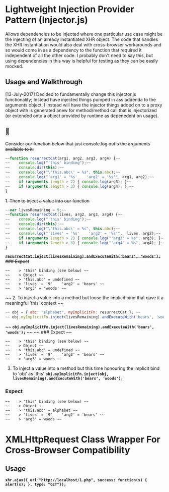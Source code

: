 # Lightweight Injection Provider Pattern (Injector.js)
Allows dependencies to be injected where one particular use case might be the injecting of an already instantiated XHR object. The code that handles the XHR instantiation would also deal with cross-browser workarounds and so would come in as a dependency to the function that required it independent of all the other code. I probably don't need to say this, but using dependencies in this way is helpful for testing as they can be easily mocked.
## Usage and Walkthrough
[13-July-2017] Decided to fundamentally change this injector.js functionality; Instead have injected things pumped in ass addenda to the arguments object, I instead will have the injector things added on to a proxy object with is generated anew for method/method call that is injectorized (or extended onto a object provided by runtime as depenedent on usage).
## :camel:
~~Consider our function below that just console.log out's the arguments available to it:~~
```javascript
~~function resurrectCat(arg1, arg2, arg3, arg4) {~~
~~    console.log("'this' binding");~~
~~    console.dir(this);~~
~~    console.log("\'this.abc\' = %s", this.abc);~~
~~    console.log("'arg1' = '%s'    'arg2' = '%s'", arg1, arg2);~~
~~    if (arguments.length > 2) { console.log(arg3); }~~
~~    if (arguments.length > 3) { console.log(arg4); } ~~
}
```
~~1. Then to inject a value into our function~~
```javascript
~~var livesRemaining = 9;~~
~~function resurrectCat(lives, arg2, arg3, arg4) {~~
~~    console.log("'this' binding");~~
~~    console.dir(this);~~
~~    console.log("\'this.abc\' = %s", this.abc);~~
~~    console.log("'lives' = '%s'    'arg2' = '%s'",  lives, arg2);~~
~~    if (arguments.length > 2) { console.log("'arg3' = %s", arg3); }~~
~~    if (arguments.length > 3) { console.log("'arg4' = %s", arg4); }~~
}
```
~~**`resurrectCat.inject(livesRemaining).andExecuteWith('bears', 'woods');`**~~
~~### Expect~~
```
~~    > 'this' binding (see below) ~~
~~    > Object ~~
~~    > 'this.abc' = undefined ~~
~~    > 'lives' = '9'    'arg2' = 'bears' ~~
~~    > 'arg3' = 'woods' ~~
```
~~ 2. To inject a value into a method but loose the implicit bind that gave it a meaningful 'this' context ~~
```javascript
~~ obj = { abc: "alphabet", myImplicitFn: resurrectCat }; ~~
~~ obj.myImplicitFn.inject(livesRemaining).andExecuteWith('bears', 'woods'); ~~
```
~~ **`obj.myImplicitFn.inject(livesRemaining).andExecuteWith('bears', 'woods');`** ~~
~~ ### Expect ~~
```
~~    > 'this' binding (see below) ~~
~~    > Object ~~
~~    > 'this.abc' = undefined ~~
~~    > 'lives' = '9'    'arg2' = 'bears' ~~
~~    > 'arg3' = woods ~~
```
3. To inject a value into a method but this time honouring the implicit bind to 'obj' as 'this'
**`obj.myImplicitFn.inject(obj, livesRemaining).andExecuteWith('bears', 'woods');`**
### Expect
```
~~    > 'this' binding (see below) ~~
~~    > Object ~~
~~    > 'this.abc' = alphabet ~~
~~    > 'lives' = '9'    'arg2' = 'bears' ~~
~~    > 'arg3' = woods ~~
```

# XMLHttpRequest Class Wrapper For Cross-Browser Compatibility
## Usage
**`xhr.ajax({ url:"http://localhost/1.php", success: function(s) { alert(s); }, type: "GET"});`**